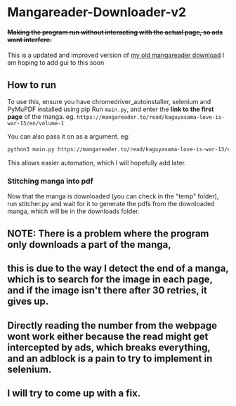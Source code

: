 # Mangareader-Downloader-v2

#### ~~Making the program run without interacting with the actual page, so ads wont interfere.~~

This is a updated and improved version of [my old mangareader download](https://github.com/1s0n/Mangareader.to-downloader)
I am hoping to add gui to this soon

## How to run
To use this, ensure you have chromedriver_autoinstaller, selenium and PyMuPDF installed using pip
Run ```main.py```, and enter the __link to the first page__ of the manga. eg. ```https://mangareader.to/read/kaguyasama-love-is-war-13/en/volume-1```

You can also pass it on as a argument. eg:
```bash
python3 main.py https://mangareader.to/read/kaguyasama-love-is-war-13/en/volume-1
```
This allows easier automation, which I will hopefully add later.


### Stitching manga into pdf
Now that the manga is downloaded (you can check in the "temp" folder), run stitcher.py and wait for it to generate the pdfs from the downloaded manga, which will be in the downloads folder. 


## NOTE: There is a problem where the program only downloads a part of the manga, 
## this is due to the way I detect the end of a manga, which is to search for the image in each page, and if the image isn't there after 30 retries, it gives up.
## Directly reading the number from the webpage wont work either because the read might get intercepted by ads, which breaks everything, and an adblock is a pain to try to implement in selenium.
## I will try to come up with a fix.
